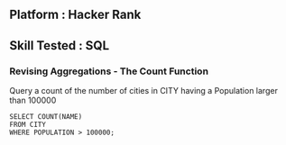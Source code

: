 ## Platform : Hacker Rank
## Skill Tested : SQL

### Revising Aggregations - The Count Function

Query a count of the number of cities in CITY having a Population larger than 100000
```
SELECT COUNT(NAME)
FROM CITY
WHERE POPULATION > 100000;
```
